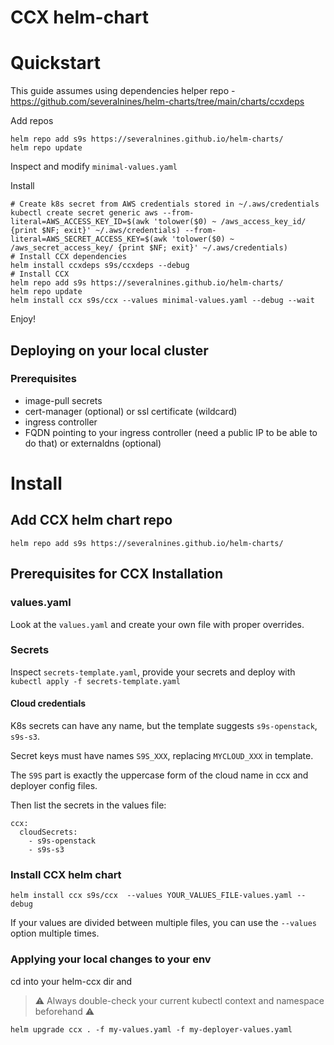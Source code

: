 # CCX helm-chart

# Quickstart

This guide assumes using dependencies helper repo - https://github.com/severalnines/helm-charts/tree/main/charts/ccxdeps

Add repos

```
helm repo add s9s https://severalnines.github.io/helm-charts/
helm repo update
```

Inspect and modify `minimal-values.yaml`

Install

```
# Create k8s secret from AWS credentials stored in ~/.aws/credentials
kubectl create secret generic aws --from-literal=AWS_ACCESS_KEY_ID=$(awk 'tolower($0) ~ /aws_access_key_id/ {print $NF; exit}' ~/.aws/credentials) --from-literal=AWS_SECRET_ACCESS_KEY=$(awk 'tolower($0) ~ /aws_secret_access_key/ {print $NF; exit}' ~/.aws/credentials)
# Install CCX dependencies
helm install ccxdeps s9s/ccxdeps --debug
# Install CCX
helm repo add s9s https://severalnines.github.io/helm-charts/
helm repo update
helm install ccx s9s/ccx --values minimal-values.yaml --debug --wait
```

Enjoy!


## Deploying on your local cluster

### Prerequisites

* image-pull secrets
* cert-manager (optional) or ssl certificate (wildcard)
* ingress controller
* FQDN pointing to your ingress controller (need a public IP to be able to do that) or externaldns (optional)

# Install

## Add CCX helm chart repo

```helm repo add s9s https://severalnines.github.io/helm-charts/```

## Prerequisites for CCX Installation

### values.yaml

Look at the `values.yaml` and create your own file with proper overrides. 

### Secrets

Inspect `secrets-template.yaml`, provide your secrets and deploy with `kubectl apply -f secrets-template.yaml`

#### Cloud credentials
K8s secrets can have any name, but the template suggests `s9s-openstack`, `s9s-s3`.

Secret keys must have names `S9S_XXX`, replacing `MYCLOUD_XXX` in template.

The `S9S` part is exactly the uppercase form of the cloud name in ccx and deployer config files.

Then list the secrets in the values file:

```
ccx:
  cloudSecrets:
    - s9s-openstack
    - s9s-s3
```

### Install CCX helm chart

```helm install ccx s9s/ccx  --values YOUR_VALUES_FILE-values.yaml --debug```

If your values are divided between multiple files, you can use the `--values` option multiple times.

### Applying your local changes to your env

cd into your helm-ccx dir and

> :warning: Always double-check your current kubectl context and namespace beforehand :warning:

```shell
helm upgrade ccx . -f my-values.yaml -f my-deployer-values.yaml
```
